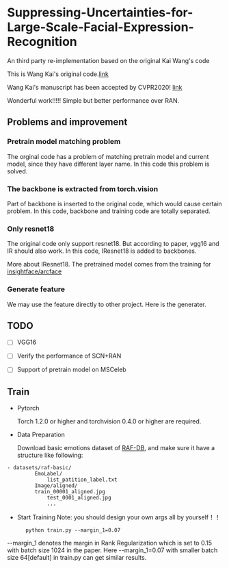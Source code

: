 # Suppressing-Uncertainties-for-Large-Scale-Facial-Expression-Recognition

An third party re-implementation based on  the original Kai Wang's code

This is Wang Kai's original code.[link](https://github.com/kaiwang960112/Self-Cure-Network)

Wang Kai's manuscript has been accepted by CVPR2020! [link](https://arxiv.org/pdf/2002.10392.pdf)

Wonderful work!!!!! Simple but better performance over RAN.

## Problems and improvement

### Pretrain model matching problem

The orginal code has a problem of matching pretrain model and current model, since they have different layer name. In this code this problem is solved.

### The backbone is extracted from torch.vision

Part of backbone is inserted to the original code, which would cause certain problem. In this code, backbone and training code are totally separated.

### Only resnet18

The original code only support resnet18. But according to paper, vgg16 and IR should also work. In this code, IResnet18 is added to backbones.

More about IResnet18. The pretrained model comes from the training for [insightface/arcface](https://github.com/deepinsight/insightface/tree/master/recognition/arcface_torch)

### Generate feature

We may use the feature directly to other project. Here is the generater.

## TODO

- [ ] VGG16

- [ ] Verify the performance of SCN+RAN

- [ ] Support of pretrain model on MSCeleb

## Train

- Pytorch

  Torch 1.2.0 or higher and torchvision 0.4.0 or higher are required.

- Data Preparation

  Download basic emotions dataset of [RAF-DB](http://www.whdeng.cn/RAF/model1.html#dataset), and make sure it have a structure like following:

```
- datasets/raf-basic/
         EmoLabel/
             list_patition_label.txt
         Image/aligned/
	     train_00001_aligned.jpg
             test_0001_aligned.jpg
             ...
```

- Start Training
Note: you should design your own args all by yourself！！
```
      python train.py --margin_1=0.07
```

--margin_1 denotes the margin in Rank Regularization which is set to 0.15 with batch size 1024 in the paper. Here --margin_1=0.07 with smaller batch size 64[default] in train.py can get similar results.
